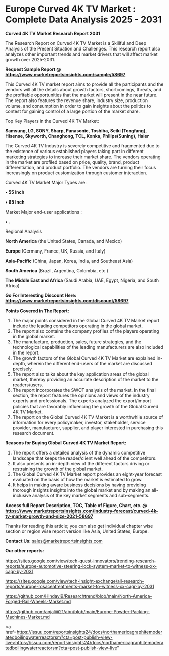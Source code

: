  # Europe Curved 4K TV Market : Complete Data Analysis 2025 - 2031

<strong>Curved 4K TV Market Research Report 2031</strong>

The Research Report on Curved 4K TV Market is a Skillful and Deep Analysis of the Present Situation and Challenges. This research report also analyzes other important trends and market drivers that will affect market growth over 2025-2031.

<strong>Request Sample Report @ <a href=https://www.marketreportsinsights.com/sample/58697>https://www.marketreportsinsights.com/sample/58697</a></strong>

This Curved 4K TV market report aims to provide all the participants and the vendors will all the details about growth factors, shortcomings, threats, and the profitable opportunities that the market will present in the near future. The report also features the revenue share, industry size, production volume, and consumption in order to gain insights about the politics to contest for gaining control of a large portion of the market share.

Top Key Players in the Curved 4K TV Market:

<strong>Samsung, LG, SONY, Sharp, Panasonic, Toshiba, Seiki (Tongfang), Hisense, Skyworth, Changhong, TCL, Konka, Philips(Suning), Haier</strong>

The Curved 4K TV Industry is severely competitive and fragmented due to the existence of various established players taking part in different marketing strategies to increase their market share. The vendors operating in the market are profiled based on price, quality, brand, product differentiation, and product portfolio. The vendors are turning their focus increasingly on product customization through customer interaction.

Curved 4K TV Market Major Types are:

<strong>• 55 Inch

• 65 Inch</strong>

Market Major end-user applications :

<strong>• .</strong>

Regional Analysis

</u><strong><b>North America</b></strong> (the United States, Canada, and Mexico)

<strong><b>Europe </b></strong>(Germany, France, UK, Russia, and Italy)

<strong><b>Asia-Pacific</b></strong> (China, Japan, Korea, India, and Southeast Asia)

<strong><b>South America</b></strong> (Brazil, Argentina, Colombia, etc.)

<strong><b>The Middle East and Africa</b></strong> (Saudi Arabia, UAE, Egypt, Nigeria, and South Africa)

<strong>Go For Interesting Discount Here: <a href=https://www.marketreportsinsights.com/discount/58697>https://www.marketreportsinsights.com/discount/58697</a></strong>

<strong>Points Covered in The Report:</strong>
<ol>
  <li>The major points considered in the Global Curved 4K TV Market report include the leading competitors operating in the global market.</li>
  <li>The report also contains the company profiles of the players operating in the global market.</li>
  <li>The manufacture, production, sales, future strategies, and the technological capabilities of the leading manufacturers are also included in the report.</li>
  <li>The growth factors of the Global Curved 4K TV Market are explained in-depth, wherein the different end-users of the market are discussed precisely.</li>
  <li>The report also talks about the key application areas of the global market, thereby providing an accurate description of the market to the readers/users.</li>
  <li>The report incorporates the SWOT analysis of the market. In the final section, the report features the opinions and views of the industry experts and professionals. The experts analyzed the export/import policies that are favorably influencing the growth of the Global Curved 4K TV Market.</li>
  <li>The report on the Global Curved 4K TV Market is a worthwhile source of information for every policymaker, investor, stakeholder, service provider, manufacturer, supplier, and player interested in purchasing this research document.</li>
</ol>
<strong>Reasons for Buying Global Curved 4K TV Market Report:</strong>

<ol>
  <li>The report offers a detailed analysis of the dynamic competitive landscape that keeps the reader/client well ahead of the competitors.</li>
  <li>It also presents an in-depth view of the different factors driving or restraining the growth of the global market.</li>
  <li>The Global Curved 4K TV Market report provides an eight-year forecast evaluated on the basis of how the market is estimated to grow.</li>
  <li>It helps in making aware business decisions by having providing thorough insights insights into the global market and by making an all-inclusive analysis of the key market segments and sub-segments.</li>
</ol>
<strong>Access full Report Description, TOC, Table of Figure, Chart, etc. @ <a href=https://www.marketreportsinsights.com/industry-forecast/curved-4k-tv-market-growth-and-size-2021-58697>https://www.marketreportsinsights.com/industry-forecast/curved-4k-tv-market-growth-and-size-2021-58697</a></strong>


Thanks for reading this article; you can also get individual chapter wise section or region wise report version like Asia, United States, Europe.

<strong>Contact Us:</strong>
sales@marketreportsinsights.com

<strong>Our other reports:</strong>

<a href=https://sites.google.com/view/tech-quest-innovators/trending-research-reports/europe-automotive-steering-lock-system-market-to-witness-xx-cagr-by-2031>https://sites.google.com/view/tech-quest-innovators/trending-research-reports/europe-automotive-steering-lock-system-market-to-witness-xx-cagr-by-2031</a>

<a href=https://sites.google.com/view/tech-insight-exchange/all-research-reports/europe-rosaceatreatments-market-to-witness-xx-cagr-by-2031>https://sites.google.com/view/tech-insight-exchange/all-research-reports/europe-rosaceatreatments-market-to-witness-xx-cagr-by-2031</a>

<a href=https://github.com/Hindavi9/Researchtrend/blob/main/North-America-Forged-Rail-Wheels-Market.md>https://github.com/Hindavi9/Researchtrend/blob/main/North-America-Forged-Rail-Wheels-Market.md</a>

<a href=https://github.com/anjaliiii21/abn/blob/main/Europe-Powder-Packing-Machines-Market.md>https://github.com/anjaliiii21/abn/blob/main/Europe-Powder-Packing-Machines-Market.md</a>

<a href=https://issuu.com/reportsinsights24/docs/northamericagraphitemoderatedboilingwaterreactorsm?cta=post-publish-view-live>https://issuu.com/reportsinsights24/docs/northamericagraphitemoderatedboilingwaterreactorsm?cta=post-publish-view-live</a>"
